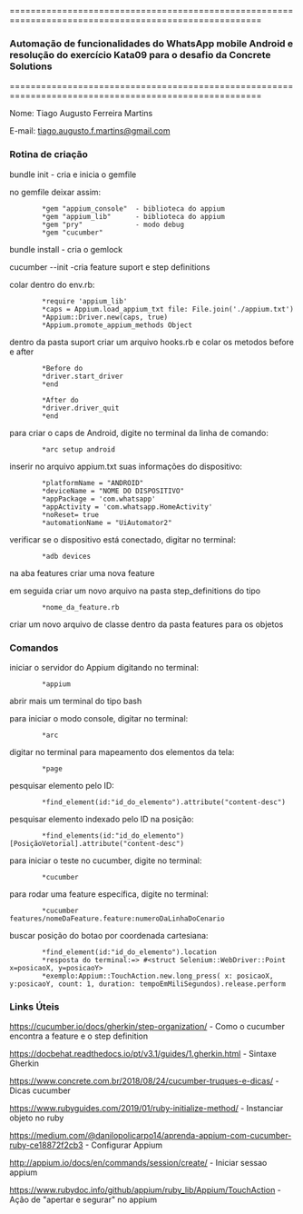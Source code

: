 ======================================================================================================
### Automação de funcionalidades do WhatsApp mobile Android e resolução do exercício Kata09 para o desafio da Concrete Solutions ###
======================================================================================================





Nome: Tiago Augusto Ferreira Martins 




E-mail: tiago.augusto.f.martins@gmail.com


### Rotina de criação ###

bundle init - cria e inicia o gemfile

no gemfile deixar assim:





            *gem "appium_console"  - biblioteca do appium
            *gem "appium_lib"      - biblioteca do appium
            *gem "pry"             - modo debug
            *gem "cucumber"


bundle install - cria o gemlock





cucumber --init  -cria feature suport e step definitions





colar dentro do env.rb:





            *require 'appium_lib'
            *caps = Appium.load_appium_txt file: File.join('./appium.txt')
            *Appium::Driver.new(caps, true)
            *Appium.promote_appium_methods Object





dentro da pasta suport criar um arquivo hooks.rb e colar os metodos before e after





            *Before do
            *driver.start_driver
            *end

            *After do 
            *driver.driver_quit
            *end
para criar o caps de Android, digite no terminal da linha de comando:





            *arc setup android





inserir no arquivo appium.txt suas informações do dispositivo:





            *platformName = "ANDROID"
            *deviceName = "NOME DO DISPOSITIVO"
            *appPackage = 'com.whatsapp'
            *appActivity = 'com.whatsapp.HomeActivity'
            *noReset= true
            *automationName = "UiAutomator2"





verificar se o dispositivo está conectado, digitar no terminal:





            *adb devices





na aba features criar uma nova feature





em seguida criar um novo arquivo na pasta step_definitions do tipo





            *nome_da_feature.rb





criar um novo arquivo de classe dentro da pasta features para os objetos






### Comandos ###





iniciar o servidor do Appium digitando no terminal: 





            *appium





abrir mais um terminal do tipo bash





para iniciar o modo console, digitar no terminal:





            *arc 





digitar no terminal para mapeamento dos elementos da tela:





            *page





pesquisar elemento pelo ID:





            *find_element(id:"id_do_elemento").attribute("content-desc")





pesquisar elemento indexado pelo ID na posição:





            *find_elements(id:"id_do_elemento")[PosiçãoVetorial].attribute("content-desc")





para iniciar o teste no cucumber, digite no terminal: 





            *cucumber





para rodar uma feature específica, digite no terminal: 





            *cucumber features/nomeDaFeature.feature:numeroDaLinhaDoCenario





buscar posição do botao por coordenada cartesiana:





            *find_element(id:"id_do_elemento").location
            *resposta do terminal:=> #<struct Selenium::WebDriver::Point x=posicaoX, y=posicaoY>
            *exemplo:Appium::TouchAction.new.long_press( x: posicaoX, y:posicaoY, count: 1, duration: tempoEmMiliSegundos).release.perform





### Links Úteis ###





https://cucumber.io/docs/gherkin/step-organization/                                        - Como o cucumber encontra a feature e o step definition






https://docbehat.readthedocs.io/pt/v3.1/guides/1.gherkin.html                              - Sintaxe Gherkin






https://www.concrete.com.br/2018/08/24/cucumber-truques-e-dicas/                           - Dicas cucumber






https://www.rubyguides.com/2019/01/ruby-initialize-method/                                 - Instanciar objeto no ruby






https://medium.com/@danilopolicarpo14/aprenda-appium-com-cucumber-ruby-ce18872f2cb3        - Configurar Appium






http://appium.io/docs/en/commands/session/create/                                          - Iniciar sessao appium






https://www.rubydoc.info/github/appium/ruby_lib/Appium/TouchAction                         - Ação de "apertar e segurar" no appium







